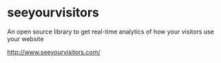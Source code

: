 # seeyourvisitors
An open source library to get real-time analytics of how your visitors use your website

http://www.seeyourvisitors.com/
